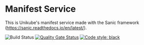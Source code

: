# Manifest Service

This is Unikube's manifest service made with the Sanic framework (https://sanic.readthedocs.io/en/latest/).

![Build Status](https://github.com/unikubehq/manifests/actions/workflows/python-app.yaml/badge.svg)
[![Quality Gate Status](https://sonarcloud.io/api/project_badges/measure?project=unikubehq_manifests&metric=alert_status)](https://sonarcloud.io/dashboard?id=unikubehq_manifests)
[![Code style: black](https://img.shields.io/badge/code%20style-black-000000.svg)](https://github.com/psf/black)